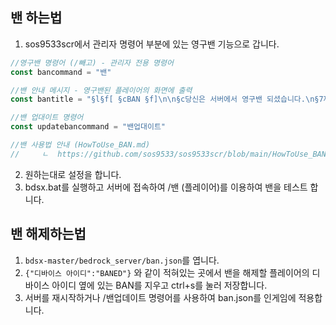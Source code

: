 ## 밴 하는법

1. sos9533scr에서 관리자 명령어 부분에 있는 영구밴 기능으로 갑니다.
```ts
//영구밴 명령어 (/빼고) - 관리자 전용 명령어
const bancommand = "밴"

//밴 안내 메시지 - 영구밴된 플레이어의 화면에 출력
const bantitle = "§l§f[ §cBAN §f]\n\n§c당신은 서버에서 영구밴 되셨습니다.\n§7재접속이 불가능합니다."

//밴 업대이트 명령어
const updatebancommand = "밴업대이트"

//밴 사용법 안내 (HowToUse_BAN.md)
//     ㄴ  https://github.com/sos9533/sos9533scr/blob/main/HowToUse_BAN.md
```
2. 원하는대로 설정을 합니다.
3. bdsx.bat를 실행하고 서버에 접속하여 /밴 (플레이어)를 이용하여 밴을 테스트 합니다.

## 밴 해제하는법

1. `bdsx-master/bedrock_server/ban.json`를 엽니다.
2. `{"디바이스 아이디":"BANED"}` 와 같이 적혀있는 곳에서 밴을 해제할 플레이어의 디바이스 아이디 옆에 있는 BAN를 지우고 ctrl+s를 눌러 저장합니다.
3. 서버를 재시작하거나 /밴업데이트 명령어를 사용하여 ban.json를 인게임에 적용합니다. 
